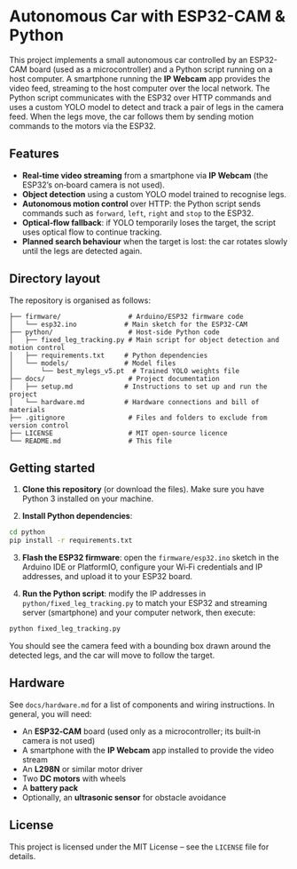 # Autonomous Car with ESP32-CAM & Python

This project implements a small autonomous car controlled by an ESP32-CAM board (used as a microcontroller) and a Python script running on a host computer. A smartphone running the **IP Webcam** app provides the video feed, streaming to the host computer over the local network. The Python script communicates with the ESP32 over HTTP commands and uses a custom YOLO model to detect and track a pair of legs in the camera feed. When the legs move, the car follows them by sending motion commands to the motors via the ESP32.

## Features

- **Real‑time video streaming** from a smartphone via **IP Webcam** (the ESP32’s on‑board camera is not used).
- **Object detection** using a custom YOLO model trained to recognise legs.
- **Autonomous motion control** over HTTP: the Python script sends commands such as `forward`, `left`, `right` and `stop` to the ESP32.
- **Optical‑flow fallback**: if YOLO temporarily loses the target, the script uses optical flow to continue tracking.
- **Planned search behaviour** when the target is lost: the car rotates slowly until the legs are detected again.

## Directory layout

The repository is organised as follows:

```
├── firmware/                 # Arduino/ESP32 firmware code
│   └── esp32.ino            # Main sketch for the ESP32‑CAM
├── python/                   # Host‑side Python code
│   ├── fixed_leg_tracking.py # Main script for object detection and motion control
│   ├── requirements.txt     # Python dependencies
│   └── models/              # Model files
│       └── best_mylegs_v5.pt  # Trained YOLO weights file
├── docs/                     # Project documentation
│   ├── setup.md             # Instructions to set up and run the project
│   └── hardware.md          # Hardware connections and bill of materials
├── .gitignore                # Files and folders to exclude from version control
├── LICENSE                   # MIT open‑source licence
└── README.md                 # This file
```

## Getting started

1. **Clone this repository** (or download the files). Make sure you have Python 3 installed on your machine.

2. **Install Python dependencies**:

```bash
cd python
pip install -r requirements.txt
```

3. **Flash the ESP32 firmware**: open the `firmware/esp32.ino` sketch in the Arduino IDE or PlatformIO, configure your Wi‑Fi credentials and IP addresses, and upload it to your ESP32 board.

4. **Run the Python script**: modify the IP addresses in `python/fixed_leg_tracking.py` to match your ESP32 and streaming server (smartphone) and your computer network, then execute:

```bash
python fixed_leg_tracking.py
```

You should see the camera feed with a bounding box drawn around the detected legs, and the car will move to follow the target.

## Hardware

See `docs/hardware.md` for a list of components and wiring instructions. In general, you will need:

- An **ESP32‑CAM** board (used only as a microcontroller; its built‑in camera is not used)
- A smartphone with the **IP Webcam** app installed to provide the video stream
- An **L298N** or similar motor driver
- Two **DC motors** with wheels
- A **battery pack**
- Optionally, an **ultrasonic sensor** for obstacle avoidance

## License

This project is licensed under the MIT License – see the `LICENSE` file for details.
